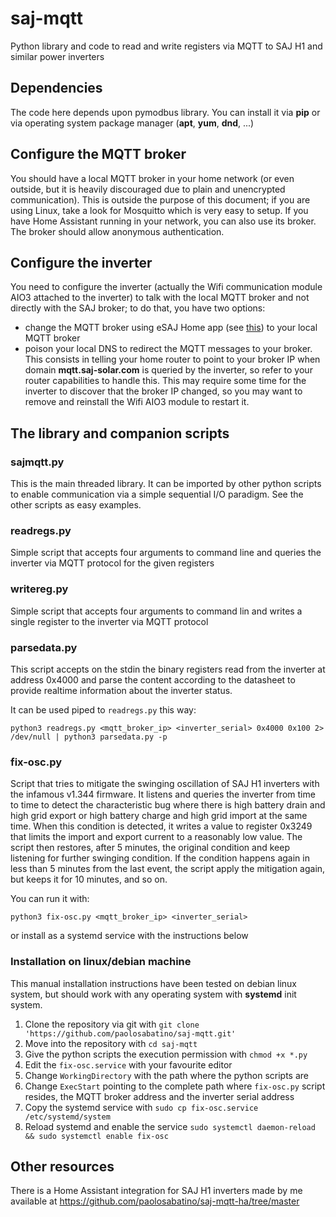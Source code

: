 # saj-mqtt
Python library and code to read and write registers via MQTT to SAJ H1 and similar power inverters

## Dependencies

The code here depends upon pymodbus library.
You can install it via **pip** or via operating system package manager (**apt**, **yum**, **dnd**, ...)

## Configure the MQTT broker

You should have a local MQTT broker in your home network (or even outside, but it is heavily discouraged due to
plain and unencrypted communication). This is outside the purpose of this document; if you are
using Linux, take a look for Mosquitto which is very easy to setup.
If you have Home Assistant running in your network, you can also use its broker.
The broker should allow anonymous authentication.

## Configure the inverter
You need to configure the inverter (actually the Wifi communication module AIO3 attached to the inverter) to talk with the local MQTT broker and not directly with the SAJ broker; to do that, you have two options:

- change the MQTT broker using eSAJ Home app (see [this](https://play.google.com/store/apps/details?id=com.saj.esolarhome)) to your local MQTT broker
- poison your local DNS to redirect the MQTT messages to your broker. This consists in telling your home router to point to your broker IP when domain **mqtt.saj-solar.com** is queried by the inverter, so refer to your router capabilities to handle this. This may require some time for the inverter to discover that the broker IP changed, so you may want to remove and reinstall the Wifi AIO3 module to restart it.

## The library and companion scripts

### sajmqtt.py

This is the main threaded library. It can be imported by other python scripts to enable communication via a
simple sequential I/O paradigm. See the other scripts as easy examples.

### readregs.py

Simple script that accepts four arguments to command line and queries the inverter via MQTT protocol for the 
given registers

### writereg.py

Simple script that accepts four arguments to command lin and writes a single register to the inverter via
MQTT protocol

### parsedata.py

This script accepts on the stdin the binary registers read from the inverter at address 0x4000 and parse 
the content according to the datasheet to provide realtime information about the inverter status.

It can be used piped to `readregs.py` this way:

```commandline
python3 readregs.py <mqtt_broker_ip> <inverter_serial> 0x4000 0x100 2> /dev/null | python3 parsedata.py -p
```

### fix-osc.py

Script that tries to mitigate the swinging oscillation of SAJ H1 inverters with the infamous v1.344 firmware.
It listens and queries the inverter from time to time to detect the characteristic bug where there is high battery
drain and high grid export or high battery charge and high grid import at the same time.
When this condition is detected, it writes a value to register 0x3249 that limits the import and
export current to a reasonably low value.
The script then restores, after 5 minutes, the original condition and keep listening for
further swinging condition. If the condition happens again in less than 5 minutes from the last
event, the script apply the mitigation again, but keeps it for 10 minutes, and so on.

You can run it with:

```commandline
python3 fix-osc.py <mqtt_broker_ip> <inverter_serial>
```

or install as a systemd service with the instructions below

### Installation on linux/debian machine

This manual installation instructions have been tested on debian linux system, but
should work with any operating system with **systemd** init system.

1. Clone the repository via git with `git clone 'https://github.com/paolosabatino/saj-mqtt.git'`
2. Move into the repository with `cd saj-mqtt`
3. Give the python scripts the execution permission with `chmod +x *.py`
4. Edit the `fix-osc.service` with your favourite editor
5. Change `WorkingDirectory` with the path where the python scripts are
6. Change `ExecStart` pointing to the complete path where `fix-osc.py` script resides, the MQTT broker address and the inverter serial address
7. Copy the systemd service with `sudo cp fix-osc.service /etc/systemd/system`
8. Reload systemd and enable the service `sudo systemctl daemon-reload && sudo systemctl enable fix-osc`

## Other resources

There is a Home Assistant integration for SAJ H1 inverters made by me available at https://github.com/paolosabatino/saj-mqtt-ha/tree/master

